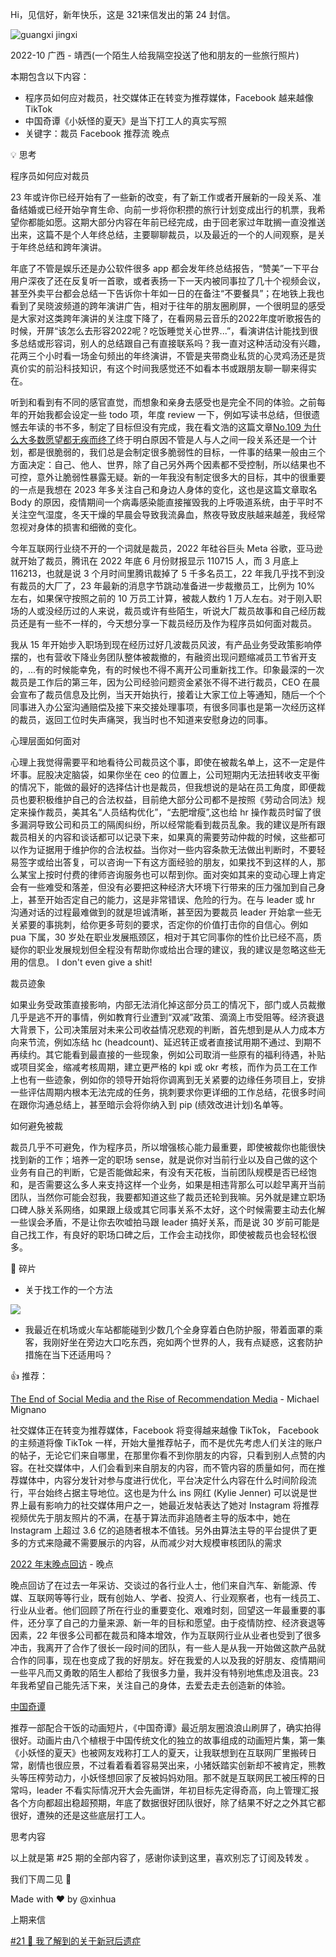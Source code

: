 
Hi，见信好，新年快乐，这是 321来信发出的第 24 封信。

![guangxi jingxi](https://assets.wuxinhua.com/blog/assets/newsletter/guangxi-jingxi.jpeg "jingxi")

2022-10  广西 - 靖西(一个陌生人给我隔空投送了他和朋友的一些旅行照片)

本期包含以下内容：
- 程序员如何应对裁员，社交媒体正在转变为推荐媒体，Facebook 越来越像 TikTok
- 中国奇谭《小妖怪的夏天》是当下打工人的真实写照
- 关键字：裁员 Facebook 推荐流 晚点

💡 思考

程序员如何应对裁员

23 年或许你已经开始有了一些新的改变，有了新工作或者开展新的一段关系、准备结婚或已经开始孕育生命、向前一步将你积攒的旅行计划变成出行的机票，我希望你都能如愿。这期大部分内容在年前已经完成，由于回老家过年耽搁一直没推送出来，这篇不是个人年终总结，主要聊聊裁员，以及最近的一个的人间观察，是关于年终总结和跨年演讲。

年底了不管是娱乐还是办公软件很多 app 都会发年终总结报告，“赞美”一下平台用户深夜了还在反复听一首歌，或者表扬一下一天内被同事拉了几十个视频会议，甚至外卖平台都会总结一下告诉你十年如一日的在备注“不要餐具”；在地铁上我也看到了吴晓波频道的跨年演讲广告，相对于往年的朋友圈刷屏，一个很明显的感受是大家对这类跨年演讲的关注度下降了，在看网易云音乐的2022年度听歌报告的时候，开屏“该怎么去形容2022呢？吃饭睡觉关心世界...”，看演讲估计能找到很多总结或形容词，别人的总结跟自己有直接联系吗？我一直对这种活动没有兴趣，花两三个小时看一场金句频出的年终演讲，不管是夹带商业私货的心灵鸡汤还是货真价实的前沿科技知识，有这个时间我感觉还不如看本书或跟朋友聊一聊来得实在。

听到和看到有不同的感官直觉，而想象和亲身去感受也是完全不同的体验。之前每年的开始我都会设定一些 todo 项，年度 review 一下，例如写读书总结，但很遗憾去年读的书不多，制定了目标但没有完成，我在看文浩的这篇文章[No.109 为什么大多数愿望都无疾而终了](https://via.zhubai.love/posts/2224984197297352704)终于明白原因不管是人与人之间一段关系还是一个计划，都是很脆弱的，我们总是会制定很多脆弱性的目标，一件事的结果一般由三个方面决定：自己、他人、世界，除了自己另外两个因素都不受控制，所以结果也不可控，意外让脆弱性暴露无疑。新的一年我没有制定很多大的目标，其中的很重要的一点是我想在 2023 年多关注自己和身边人身体的变化，这也是这篇文章取名 Body 的原因，疫情期间一个病毒感染能直接摧毁我的上呼吸道系统，由于平时不关注空气湿度，冬天干燥的早晨会导致我流鼻血，熬夜导致皮肤越来越差，我经常忽视对身体的损害和细微的变化。

今年互联网行业绕不开的一个词就是裁员，2022 年硅谷巨头 Meta 谷歌，亚马逊就开始了裁员，腾讯在 2022 年底 6 月份财报显示 110715 人，而 3 月底上 116213，也就是说 3 个月时间里腾讯裁掉了 5 千多名员工，22 年我几乎找不到没有裁员的大厂了，23 年最新的消息字节跳动准备进一步裁撤员工，比例为 10% 左右，如果保守按照之前的 10 万员工计算，被裁人数约 1 万人左右。对于刚入职场的人或没经历过的人来说，裁员或许有些陌生，听说大厂裁员故事和自己经历裁员还是有一些不一样的，今天想分享一下裁员经历及作为程序员如何面对裁员。

我从 15 年开始步入职场到现在经历过好几波裁员风波，有产品业务受政策影响停摆的，也有营收下降业务团队整体被裁撤的，有融资出现问题缩减员工节省开支的，...有的时候能幸免，有的时候也不得不离开公司重新找工作。印象最深的一次裁员是工作后的第三年，因为公司经验问题资金紧张不得不进行裁员，CEO 在晨会宣布了裁员信息及比例，当天开始执行，接着让大家工位上等通知，随后一个个同事进入办公室沟通赔偿及接下来交接处理事项，有很多同事也是第一次经历这样的裁员，返回工位时失声痛哭，我当时也不知道来安慰身边的同事。

心理层面如何面对

心理上我觉得需要平和地看待公司裁员这个事，即使在被裁名单上，这不一定是件坏事。屁股决定脑袋，如果你坐在 ceo 的位置上，公司短期内无法扭转收支平衡的情况下，能做的最好的选择估计也是裁员，但我想说的是站在员工角度，即便裁员也要积极维护自己的合法权益，目前绝大部分公司都不是按照《劳动合同法》规定来操作裁员，美其名“人员结构优化”，“去肥增瘦”,这也给 hr 操作裁员时留了很多漏洞导致公司和员工的隔阂纠纷，所以经常能看到裁员乱象。我的建议是所有跟裁员相关的内容和谈话都可以记录下来，如果真的需要劳动仲裁的时候，这些都可以作为证据用于维护你的合法权益。当你对一些内容条款无法做出判断时，不要轻易签字或给出答复，可以咨询一下有这方面经验的朋友，如果找不到这样的人，那么某宝上按时付费的律师咨询服务也可以帮到你。面对突如其来的变动心理上肯定会有一些难受和落差，但没有必要把这种经济大环境下行带来的压力强加到自己身上，甚至开始否定自己的能力，这是非常错误、危险的行为。在与 leader 或 hr 沟通对话的过程最难做到的就是坦诚清晰，甚至因为要裁员 leader 开始拿一些无关紧要的事挑刺，给你更多苛刻的要求，否定你的价值打击你的自信心。例如 pua 下属，30 岁处在职业发展瓶颈区，相对于其它同事你的性价比已经不高，质疑你的职业发展规划但全程没有帮助你或给出合理的建议，我的建议是忽略这些无用的信息。 I don't even give a shit!

裁员迹象

如果业务受政策直接影响，内部无法消化掉这部分员工的情况下，部门或人员裁撤几乎是逃不开的事情，例如教育行业遭到“双减”政策、滴滴上市受阻等。经济衰退大背景下，公司决策层对未来公司收益情况悲观的判断，首先想到是从人力成本方向来节流，例如冻结 hc (headcount)、延迟转正或者直接试用期不通过、到期不再续约。其它能看到最直接的一些现象，例如公司取消一些原有的福利待遇，补贴或项目奖金，缩减考核周期，建立更严格的 kpi 或 okr 考核，而作为员工在工作上也有一些迹象，例如你的领导开始将你调离到无关紧要的边缘任务项目上，安排一些评估周期内根本无法完成的任务，挑刺要求你更详细的工作总结，花很多时间在跟你沟通总结上，甚至暗示会将你纳入到 pip (绩效改进计划)名单等。

如何避免被裁

裁员几乎不可避免，作为程序员，所以增强核心能力最重要，即使被裁你也能很快找到新的工作；培养一定的职场 sense，就是说你对当前行业以及自己做的这个业务有自己的判断，它是否能做起来，有没有天花板，当前团队规模是否已经饱和，是否需要这么多人来支持这样一个业务，如果是相违背那么可以趁早离开当前团队，当然你可能会怼我，我要都知道这些了裁员还轮到我嘛。另外就是建立职场口碑人脉关系网络，如果跟上级或其它同事关系不太好，这个时候需要主动去化解一些误会矛盾，不是让你去吹嘘拍马跟 leader 搞好关系，而是说 30 岁前可能是自己找工作，有良好的职场口碑之后，工作会主动找你，即使被裁员也会轻松很多。


👀 碎片
- 关于找工作的一个方法

![](https://assets.wuxinhua.com/blog/assets/newsletter/24-job.jpeg)

- 我最近在机场或火车站都能碰到少数几个全身穿着白色防护服，带着面罩的乘客，我刚好坐在旁边大口吃东西，宛如两个世界的人，我有点疑惑，这套防护措施在当下还适用吗？

👍 推荐：


[The End of Social Media and the Rise of Recommendation Media](https://mignano.medium.com/the-end-of-social-media-a88ffed21f86) - Michael Mignano

社交媒体正在转变为推荐媒体，Facebook 将变得越来越像 TikTok， Facebook 的主频道将像 TikTok 一样，开始大量推荐帖子，而不是优先考虑人们关注的账户的帖子，无论它们来自哪里，在那里你看不到你朋友的内容，只看到别人点赞的内容。在社交媒体中，人们会看到来自朋友的内容，而不管内容的质量如何，而在推荐媒体中，内容分发针对参与度进行优化，平台决定什么内容在什么时间阶段流行，平台始终占据主导地位。这也是为什么 ins 网红 (Kylie Jenner) 可以说是世界上最有影响力的社交媒体用户之一，她最近发帖表达了她对 Instagram 将推荐视频优先于朋友照片的不满，在基于算法而非追随者主导的版本中，她在 Instagram 上超过 3.6 亿的追随者根本不值钱​​。另外由算法主导的平台提供了更多的方式来隐藏不需要展示的内容，从而减少对大规模审核团队的需求

[2022 年末晚点回访](https://mp.weixin.qq.com/s/e5w5PT4BZdB4IAL0pKHd-A) - 晚点

晚点回访了在过去一年采访、交谈过的各行业人士，他们来自汽车、新能源、传媒、互联网等等行业，既有创始人、学者、投资人、行业观察者，也有一线员工、行业从业者。他们回顾了所在行业的重要变化、艰难时刻，回望这一年最重要的事件，还分享了自己的力量来源、新一年的目标和愿望。由于疫情防控、经济衰退等因素，22 年很多公司都在裁员和降本增效，作为互联网行业从业者也受到了很多冲击，我离开了合作了很长一段时间的团队，有一些人是从我一开始做这款产品就合作的同事，现在也变成了我的好朋友。好在我爱的人以及我的好朋友、疫情期间一些平凡而又勇敢的陌生人都给了我很多力量，我并没有特别地焦虑及沮丧。23 年我希望自己能先活下来，关注自己的身体，去爱去走去创造新的体验。

[中国奇谭](https://www.bilibili.com/bangumi/play/ep706666?from_spmid=666.25.episode.0)

推荐一部配合干饭的动画短片，《中国奇谭》最近朋友圈浪浪山刷屏了，确实拍得很好。动画片由八个植根于中国传统文化的独立的故事组成的动画短片集，第一集《小妖怪的夏天》也被网友戏称打工人的夏天，让我联想到在互联网厂里搬砖日常，剧情也很应景，不过看着看着容易哭出来，小猪妖踏实创新却不被肯定，熊教头等压榨劳动力，小妖怪想回家了反被妈妈劝阻。那不就是互联网民工被压榨的日常吗，leader 不看实际情况开大会先画饼，年初目标先定得奇高，向上管理汇报各个方向都超出稳超预期，年底了数据很好团队很好，除了结果不好之之外其它都很好，遭殃的还是这些底层打工人。

思考内容

以上就是第 #25 期的全部内容了，感谢你读到这里，喜欢别忘了订阅及转发 。

我们下周二见 👋

Made with ❤️ by @xinhua


上期来信

[#21 🐑 我了解到的关于新冠后遗症](https://321laixin.zhubai.love/posts/2211604798892752896)

